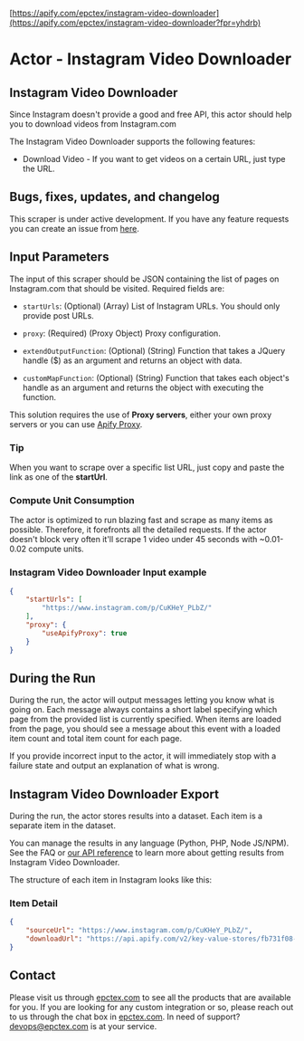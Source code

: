 [https://apify.com/epctex/instagram-video-downloader](https://apify.com/epctex/instagram-video-downloader?fpr=yhdrb)

# Actor - Instagram Video Downloader

## Instagram Video Downloader

Since Instagram doesn't provide a good and free API, this actor should help you to download videos from Instagram.com

The Instagram Video Downloader supports the following features:

-   Download Video - If you want to get videos on a certain URL, just type the URL.

## Bugs, fixes, updates, and changelog

This scraper is under active development. If you have any feature requests you can create an issue from [here](https://github.com/epctex/instagram-video-downloader/issues).


## Input Parameters

The input of this scraper should be JSON containing the list of pages on Instagram.com that should be visited. Required fields are:

- `startUrls`: (Optional) (Array) List of Instagram URLs. You should only provide post URLs.

- `proxy`: (Required) (Proxy Object) Proxy configuration.

- `extendOutputFunction`: (Optional) (String) Function that takes a JQuery handle ($) as an argument and returns an object with data.

- `customMapFunction`: (Optional) (String) Function that takes each object's handle as an argument and returns the object with executing the function.

This solution requires the use of **Proxy servers**, either your own proxy servers or you can use [Apify Proxy](https://www.apify.com/docs/proxy).

### Tip

When you want to scrape over a specific list URL, just copy and paste the link as one of the **startUrl**.

### Compute Unit Consumption

The actor is optimized to run blazing fast and scrape as many items as possible. Therefore, it forefronts all the detailed requests. If the actor doesn't block very often it'll scrape 1 video under 45 seconds with ~0.01-0.02 compute units.

### Instagram Video Downloader Input example

```json
{
    "startUrls": [
        "https://www.instagram.com/p/CuKHeY_PLbZ/"
    ],
    "proxy": {
        "useApifyProxy": true
    }
}
```

## During the Run

During the run, the actor will output messages letting you know what is going on. Each message always contains a short label specifying which page from the provided list is currently specified.
When items are loaded from the page, you should see a message about this event with a loaded item count and total item count for each page.

If you provide incorrect input to the actor, it will immediately stop with a failure state and output an explanation of what is wrong.

## Instagram Video Downloader Export

During the run, the actor stores results into a dataset. Each item is a separate item in the dataset.

You can manage the results in any language (Python, PHP, Node JS/NPM). See the FAQ or <a href="https://www.apify.com/docs/api" target="blank">our API reference</a> to learn more about getting results from Instagram Video Downloader.

The structure of each item in Instagram looks like this:

### Item Detail

```json
{
	"sourceUrl": "https://www.instagram.com/p/CuKHeY_PLbZ/",
	"downloadUrl": "https://api.apify.com/v2/key-value-stores/fb731f08-ed1b-4b59-8774-4ef2ab7dd261/records/c5cb8c4312b750252ac72f9e3cacdd30"
}
```

## Contact 
Please visit us through [epctex.com](https://epctex.com) to see all the products that are available for you. If you are looking for any custom integration or so, please reach out to us through the chat box in [epctex.com](https://epctex.com). In need of support? [devops@epctex.com](mailto:devops@epctex.com) is at your service.
